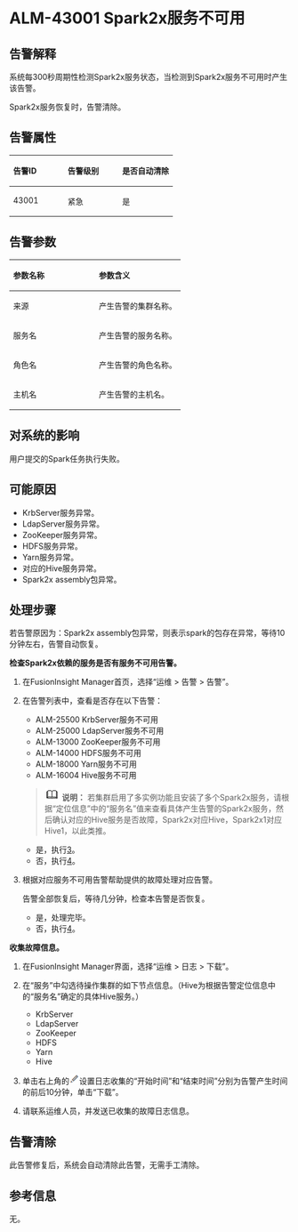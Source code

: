 # ALM-43001 Spark2x服务不可用<a name="ALM-43001"></a>

## 告警解释<a name="sfd8b339bedd64c0a800ae1a67c395e3d"></a>

系统每300秒周期性检测Spark2x服务状态，当检测到Spark2x服务不可用时产生该告警。

Spark2x服务恢复时，告警清除。

## 告警属性<a name="s4d15fff803034c2e90ea3bef147e12a0"></a>

<a name="t67ad7044936342388f012166d0f0b216"></a>
<table><thead align="left"><tr id="r988998ef3957491ebfae6d586db6b498"><th class="cellrowborder" valign="top" width="33.33333333333333%" id="mcps1.1.4.1.1"><p id="a87d511f23c734506a10ae013a3188b02"><a name="a87d511f23c734506a10ae013a3188b02"></a><a name="a87d511f23c734506a10ae013a3188b02"></a>告警ID</p>
</th>
<th class="cellrowborder" valign="top" width="33.33333333333333%" id="mcps1.1.4.1.2"><p id="zh-cn_topic_0085589435_p134110272463"><a name="zh-cn_topic_0085589435_p134110272463"></a><a name="zh-cn_topic_0085589435_p134110272463"></a>告警级别</p>
</th>
<th class="cellrowborder" valign="top" width="33.33333333333333%" id="mcps1.1.4.1.3"><p id="zh-cn_topic_0085589435_p041172717467"><a name="zh-cn_topic_0085589435_p041172717467"></a><a name="zh-cn_topic_0085589435_p041172717467"></a>是否自动清除</p>
</th>
</tr>
</thead>
<tbody><tr id="rfd73b8384d0f4f93968a2f65ec95704b"><td class="cellrowborder" valign="top" width="33.33333333333333%" headers="mcps1.1.4.1.1 "><p id="a53fca132f875466099d765181f0cd30f"><a name="a53fca132f875466099d765181f0cd30f"></a><a name="a53fca132f875466099d765181f0cd30f"></a>43001</p>
</td>
<td class="cellrowborder" valign="top" width="33.33333333333333%" headers="mcps1.1.4.1.2 "><p id="a231198015e854c01b4747f427e9b896b"><a name="a231198015e854c01b4747f427e9b896b"></a><a name="a231198015e854c01b4747f427e9b896b"></a>紧急</p>
</td>
<td class="cellrowborder" valign="top" width="33.33333333333333%" headers="mcps1.1.4.1.3 "><p id="a35e0eddc667f418c95150abdfc44c104"><a name="a35e0eddc667f418c95150abdfc44c104"></a><a name="a35e0eddc667f418c95150abdfc44c104"></a>是</p>
</td>
</tr>
</tbody>
</table>

## 告警参数<a name="s237c9014275649c0af4a6de81817d6da"></a>

<a name="tf806d41abf4143deb857f483ebbc1442"></a>
<table><thead align="left"><tr id="rf9a887fa209a4d37aa2d23c28fcbca22"><th class="cellrowborder" valign="top" width="50%" id="mcps1.1.3.1.1"><p id="a80750c4ea59c4d2db9fea11d051e4da5"><a name="a80750c4ea59c4d2db9fea11d051e4da5"></a><a name="a80750c4ea59c4d2db9fea11d051e4da5"></a>参数名称</p>
</th>
<th class="cellrowborder" valign="top" width="50%" id="mcps1.1.3.1.2"><p id="a455eeb8ae9a54e04809ab220fec60d59"><a name="a455eeb8ae9a54e04809ab220fec60d59"></a><a name="a455eeb8ae9a54e04809ab220fec60d59"></a>参数含义</p>
</th>
</tr>
</thead>
<tbody><tr id="row1658442101311"><td class="cellrowborder" valign="top" width="50%" headers="mcps1.1.3.1.1 "><p id="p17935380415"><a name="p17935380415"></a><a name="p17935380415"></a>来源</p>
</td>
<td class="cellrowborder" valign="top" width="50%" headers="mcps1.1.3.1.2 "><p id="p187931338134115"><a name="p187931338134115"></a><a name="p187931338134115"></a>产生告警的集群名称。</p>
</td>
</tr>
<tr id="r87c0de301fda4bc2a5c20eb06b8eef1e"><td class="cellrowborder" valign="top" width="50%" headers="mcps1.1.3.1.1 "><p id="p41293795"><a name="p41293795"></a><a name="p41293795"></a>服务名</p>
</td>
<td class="cellrowborder" valign="top" width="50%" headers="mcps1.1.3.1.2 "><p id="a763605012b264765a790dafaa8c23bae"><a name="a763605012b264765a790dafaa8c23bae"></a><a name="a763605012b264765a790dafaa8c23bae"></a>产生告警的服务名称。</p>
</td>
</tr>
<tr id="r79ee8dfdaa6e431489e367b67703dba9"><td class="cellrowborder" valign="top" width="50%" headers="mcps1.1.3.1.1 "><p id="p23892775"><a name="p23892775"></a><a name="p23892775"></a>角色名</p>
</td>
<td class="cellrowborder" valign="top" width="50%" headers="mcps1.1.3.1.2 "><p id="ad8c63d4eba42438b86558e485c0cc71f"><a name="ad8c63d4eba42438b86558e485c0cc71f"></a><a name="ad8c63d4eba42438b86558e485c0cc71f"></a>产生告警的角色名称。</p>
</td>
</tr>
<tr id="r4389d3033fb14642960afdcd45b94800"><td class="cellrowborder" valign="top" width="50%" headers="mcps1.1.3.1.1 "><p id="p14847206"><a name="p14847206"></a><a name="p14847206"></a>主机名</p>
</td>
<td class="cellrowborder" valign="top" width="50%" headers="mcps1.1.3.1.2 "><p id="aa0aa13f9693b433c8efea87a6b09bc10"><a name="aa0aa13f9693b433c8efea87a6b09bc10"></a><a name="aa0aa13f9693b433c8efea87a6b09bc10"></a>产生告警的主机名。</p>
</td>
</tr>
</tbody>
</table>

## 对系统的影响<a name="sc2d2366502ca4f06a13a93507bd6daf2"></a>

用户提交的Spark任务执行失败。

## 可能原因<a name="s1e0bd4f55bfb4f19b241e718c3cba660"></a>

-   KrbServer服务异常。
-   LdapServer服务异常。
-   ZooKeeper服务异常。
-   HDFS服务异常。
-   Yarn服务异常。
-   对应的Hive服务异常。
-   Spark2x assembly包异常。

## 处理步骤<a name="s63bd3093c017460f9d177b51a60f7cd2"></a>

若告警原因为：Spark2x assembly包异常，则表示spark的包存在异常，等待10分钟左右，告警自动恢复。

**检查Spark2x依赖的服务是否有服务不可用告警。**

1.  在FusionInsight Manager首页，选择“运维 \> 告警 \> 告警”。
2.  在告警列表中，查看是否存在以下告警：

    -   ALM-25500 KrbServer服务不可用
    -   ALM-25000 LdapServer服务不可用
    -   ALM-13000 ZooKeeper服务不可用
    -   ALM-14000 HDFS服务不可用
    -   ALM-18000 Yarn服务不可用
    -   ALM-16004 Hive服务不可用

    >![](public_sys-resources/icon-note.gif) **说明：** 
    >若集群启用了多实例功能且安装了多个Spark2x服务，请根据“定位信息”中的“服务名”值来查看具体产生告警的Spark2x服务，然后确认对应的Hive服务是否故障，Spark2x对应Hive，Spark2x1对应Hive1，以此类推。

    -   是，执行[3](#l0ca5fe03ce10420c9ad6c90f8583a4bd)。
    -   否，执行[4](#zh-cn_topic_0085589435_li3748337517)。

3.  <a name="l0ca5fe03ce10420c9ad6c90f8583a4bd"></a>根据对应服务不可用告警帮助提供的故障处理对应告警。

    告警全部恢复后，等待几分钟，检查本告警是否恢复。

    -   是，处理完毕。
    -   否，执行[4](#zh-cn_topic_0085589435_li3748337517)。


**收集故障信息。**

1.  <a name="zh-cn_topic_0085589435_li3748337517"></a>在FusionInsight Manager界面，选择“运维 \> 日志 \> 下载”。
2.  在“服务”中勾选待操作集群的如下节点信息。（Hive为根据告警定位信息中的“服务名”确定的具体Hive服务。）
    -   KrbServer
    -   LdapServer
    -   ZooKeeper
    -   HDFS
    -   Yarn
    -   Hive

3.  单击右上角的![](figures/zh-cn_image_0263895574.png)设置日志收集的“开始时间”和“结束时间”分别为告警产生时间的前后10分钟，单击“下载”。
4.  请联系运维人员，并发送已收集的故障日志信息。

## 告警清除<a name="section169311343318"></a>

此告警修复后，系统会自动清除此告警，无需手工清除。

## 参考信息<a name="s36f409bbb4a74860b9bd0d367c6a8856"></a>

无。

